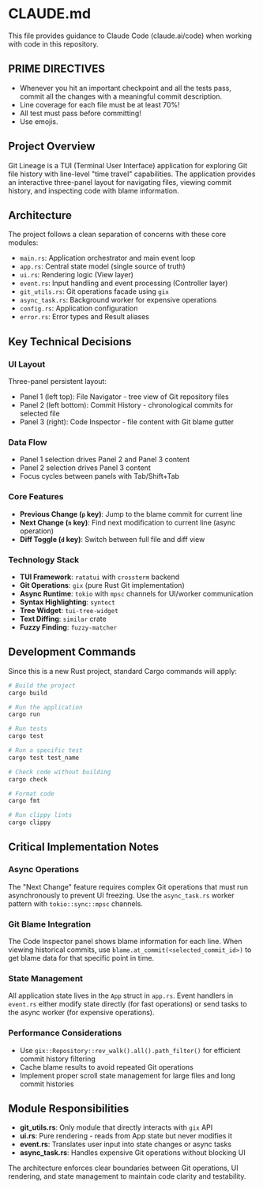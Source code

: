 # CLAUDE.md

This file provides guidance to Claude Code (claude.ai/code) when working with code in this repository.

## PRIME DIRECTIVES

- Whenever you hit an important checkpoint and all the tests pass, commit all the changes with a meaningful commit description.
- Line coverage for each file must be at least 70%!
- All test must pass before committing!
- Use emojis.

## Project Overview

Git Lineage is a TUI (Terminal User Interface) application for exploring Git file history with line-level "time travel" capabilities. The application provides an interactive three-panel layout for navigating files, viewing commit history, and inspecting code with blame information.

## Architecture

The project follows a clean separation of concerns with these core modules:

- `main.rs`: Application orchestrator and main event loop
- `app.rs`: Central state model (single source of truth)
- `ui.rs`: Rendering logic (View layer)
- `event.rs`: Input handling and event processing (Controller layer)
- `git_utils.rs`: Git operations facade using `gix`
- `async_task.rs`: Background worker for expensive operations
- `config.rs`: Application configuration
- `error.rs`: Error types and Result aliases

## Key Technical Decisions

### UI Layout
Three-panel persistent layout:
- Panel 1 (left top): File Navigator - tree view of Git repository files
- Panel 2 (left bottom): Commit History - chronological commits for selected file
- Panel 3 (right): Code Inspector - file content with Git blame gutter

### Data Flow
- Panel 1 selection drives Panel 2 and Panel 3 content
- Panel 2 selection drives Panel 3 content
- Focus cycles between panels with Tab/Shift+Tab

### Core Features
- **Previous Change (`p` key)**: Jump to the blame commit for current line
- **Next Change (`n` key)**: Find next modification to current line (async operation)
- **Diff Toggle (`d` key)**: Switch between full file and diff view

### Technology Stack
- **TUI Framework**: `ratatui` with `crossterm` backend
- **Git Operations**: `gix` (pure Rust Git implementation)
- **Async Runtime**: `tokio` with `mpsc` channels for UI/worker communication
- **Syntax Highlighting**: `syntect`
- **Tree Widget**: `tui-tree-widget`
- **Text Diffing**: `similar` crate
- **Fuzzy Finding**: `fuzzy-matcher`

## Development Commands

Since this is a new Rust project, standard Cargo commands will apply:

```bash
# Build the project
cargo build

# Run the application
cargo run

# Run tests
cargo test

# Run a specific test
cargo test test_name

# Check code without building
cargo check

# Format code
cargo fmt

# Run clippy lints
cargo clippy
```

## Critical Implementation Notes

### Async Operations
The "Next Change" feature requires complex Git operations that must run asynchronously to prevent UI freezing. Use the `async_task.rs` worker pattern with `tokio::sync::mpsc` channels.

### Git Blame Integration
The Code Inspector panel shows blame information for each line. When viewing historical commits, use `blame.at_commit(<selected_commit_id>)` to get blame data for that specific point in time.

### State Management
All application state lives in the `App` struct in `app.rs`. Event handlers in `event.rs` either modify state directly (for fast operations) or send tasks to the async worker (for expensive operations).

### Performance Considerations
- Use `gix::Repository::rev_walk().all().path_filter()` for efficient commit history filtering
- Cache blame results to avoid repeated Git operations
- Implement proper scroll state management for large files and long commit histories

## Module Responsibilities

- **git_utils.rs**: Only module that directly interacts with `gix` API
- **ui.rs**: Pure rendering - reads from App state but never modifies it
- **event.rs**: Translates user input into state changes or async tasks
- **async_task.rs**: Handles expensive Git operations without blocking UI

The architecture enforces clear boundaries between Git operations, UI rendering, and state management to maintain code clarity and testability.
